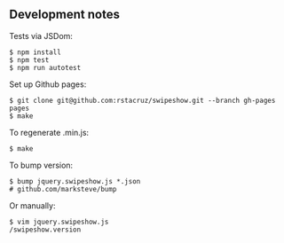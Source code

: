 Development notes
-----------------

Tests via JSDom:

    $ npm install
    $ npm test
    $ npm run autotest

Set up Github pages:

    $ git clone git@github.com:rstacruz/swipeshow.git --branch gh-pages pages
    $ make

To regenerate .min.js:

    $ make

To bump version:

    $ bump jquery.swipeshow.js *.json
    # github.com/marksteve/bump
    
Or manually:

    $ vim jquery.swipeshow.js
    /swipeshow.version
